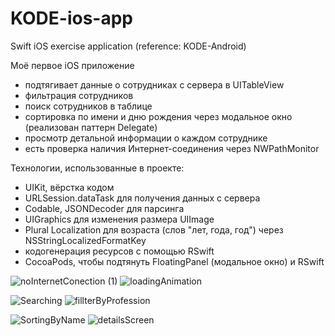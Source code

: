 # KODE-ios-app
Swift iOS exercise application (reference: KODE-Android)

Моё первое iOS приложение

- подтягивает данные о сотрудниках с сервера в UITableView
- фильтрация сотрудников
- поиск сотрудников в таблице
- сортировка по имени и дню рождения через модальное окно (реализован паттерн Delegate)
- просмотр детальной информации о каждом сотруднике
- есть проверка наличия Интернет-соединения через NWPathMonitor

Технологии, использованные в проекте:
- UIKit, вёрстка кодом
- URLSession.dataTask для получения данных с сервера
- Codable, JSONDecoder для парсинга 
- UIGraphics для изменения размера UIImage
- Plural Localization для возраста (слов "лет, года, год") через NSStringLocalizedFormatKey
- кодогенерация ресурсов с помощью RSwift
- CocoaPods, чтобы подтянуть FloatingPanel (модальное окно) и RSwift


![noInternetConection (1)](https://user-images.githubusercontent.com/60381965/197363625-d66a62ab-63a5-49db-94c8-1d58ce0771d5.gif)
![loadingAnimation](https://user-images.githubusercontent.com/60381965/197363500-7fc17a05-18aa-4349-b488-4a0e9abea7a7.gif)

![Searching](https://user-images.githubusercontent.com/60381965/197363758-e67d29a2-32a1-42a0-a9a4-e63172f713eb.gif)
![fillterByProfession](https://user-images.githubusercontent.com/60381965/197363766-ef0d1e3a-3a5e-4474-aca5-b231658b9a4b.gif)

![SortingByName](https://user-images.githubusercontent.com/60381965/197363333-f68f5f72-e330-4705-8b6a-80897fc290b1.gif)
![detailsScreen](https://user-images.githubusercontent.com/60381965/197363431-6794f52d-a4e3-4951-a03d-37a378d96980.gif)
